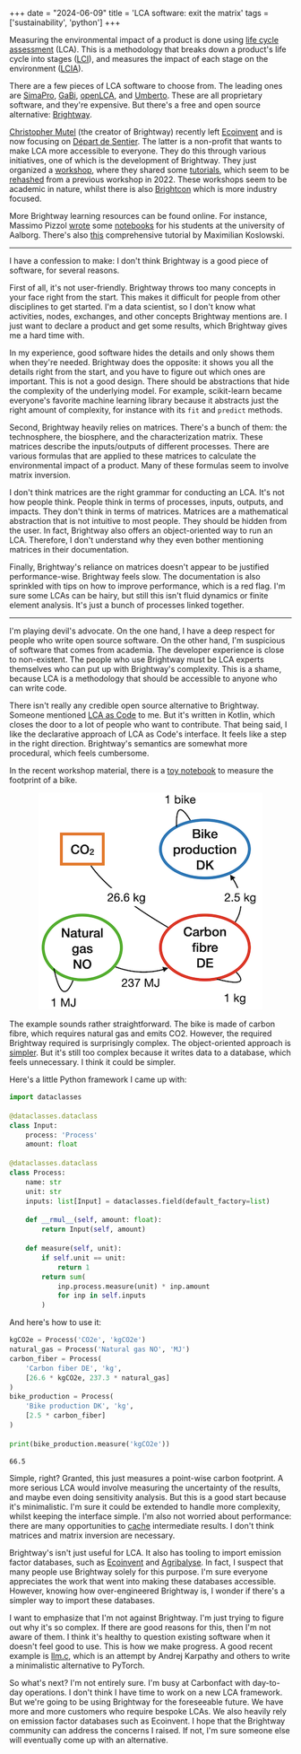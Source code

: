 +++
date = "2024-06-09"
title = 'LCA software: exit the matrix'
tags = ['sustainability', 'python']
+++

Measuring the environmental impact of a product is done using [life cycle assessment](https://en.wikipedia.org/wiki/Life-cycle_assessment) (LCA). This is a methodology that breaks down a product's life cycle into stages ([LCI](<https://www.wikiwand.com/en/Life-cycle_assessment#Life_cycle_inventory_(LCI)>)), and measures the impact of each stage on the environment ([LCIA](<https://www.wikiwand.com/en/Life-cycle_assessment#Life_cycle_impact_assessment_(LCIA)>)).

There are a few pieces of LCA software to choose from. The leading ones are [SimaPro](https://simapro.com/), [GaBi](https://sphera.com/life-cycle-assessment-lca-software/), [openLCA](https://www.openlca.org/), and [Umberto](https://www.ifu.com/umberto/). These are all proprietary software, and they're expensive. But there's a free and open source alternative: [Brightway](https://docs.brightway.dev/en/latest/).

[Christopher Mutel](https://chris.mutel.org/) (the creator of Brightway) recently left [Ecoinvent](https://ecoinvent.org/) and is now focusing on [Départ de Sentier](https://www.d-d-s.ch/). The latter is a non-profit that wants to make LCA more accessible to everyone. They do this through various initiatives, one of which is the development of Brightway. They just organized a [workshop](https://github.com/Depart-de-Sentier/Spring-School-2024/), where they shared some [tutorials](https://github.com/Depart-de-Sentier/Spring-School-2024/tree/main/class-materials/brightway-basics), which seem to be [rehashed](https://github.com/Depart-de-Sentier/Autumn-School-2022/blob/main/tutorials/datapackages/Datapackages.ipynb) from a previous workshop in 2022. These workshops seem to be academic in nature, whilst there is also [Brightcon](https://ecoinvent.org/blog/brightcon-2023-broad-open-sustainability-community/) which is more industry focused.

More Brightway learning resources can be found online. For instance, Massimo Pizzol [wrote](https://moutreach.science/2018/04/10/Teaching-experiment.html) some [notebooks](https://github.com/massimopizzol/B4B/tree/main) for his students at the university of Aalborg. There's also [this](https://github.com/maximikos/Brightway2_Intro/blob/master/BW2_tutorial.ipynb) comprehensive tutorial by Maximilian Koslowski.

---

I have a confession to make: I don't think Brightway is a good piece of software, for several reasons.

First of all, it's not user-friendly. Brightway throws too many concepts in your face right from the start. This makes it difficult for people from other disciplines to get started. I'm a data scientist, so I don't know what activities, nodes, exchanges, and other concepts Brightway mentions are. I just want to declare a product and get some results, which Brightway gives me a hard time with.

In my experience, good software hides the details and only shows them when they're needed. Brightway does the opposite: it shows you all the details right from the start, and you have to figure out which ones are important. This is not a good design. There should be abstractions that hide the complexity of the underlying model. For example, scikit-learn became everyone's favorite machine learning library because it abstracts just the right amount of complexity, for instance with its `fit` and `predict` methods.

Second, Brightway heavily relies on matrices. There's a bunch of them: the technosphere, the biosphere, and the characterization matrix. These matrices describe the inputs/outputs of different processes. There are various formulas that are applied to these matrices to calculate the environmental impact of a product. Many of these formulas seem to involve matrix inversion.

I don't think matrices are the right grammar for conducting an LCA. It's not how people think. People think in terms of processes, inputs, outputs, and impacts. They don't think in terms of matrices. Matrices are a mathematical abstraction that is not intuitive to most people. They should be hidden from the user. In fact, Brightway also offers an object-oriented way to run an LCA. Therefore, I don't understand why they even bother mentioning matrices in their documentation.

Finally, Brightway's reliance on matrices doesn't appear to be justified performance-wise. Brightway feels slow. The documentation is also sprinkled with tips on how to improve performance, which is a red flag. I'm sure some LCAs can be hairy, but still this isn't fluid dynamics or finite element analysis. It's just a bunch of processes linked together.

---

I'm playing devil's advocate. On the one hand, I have a deep respect for people who write open source software. On the other hand, I'm suspicious of software that comes from academia. The developer experience is close to non-existent. The people who use Brightway must be LCA experts themselves who can put up with Brightway's complexity. This is a shame, because LCA is a methodology that should be accessible to anyone who can write code.

There isn't really any credible open source alternative to Brightway. Someone mentioned [LCA as Code](https://github.com/kleis-technology/lcaac) to me. But it's written in Kotlin, which closes the door to a lot of people who want to contribute. That being said, I like the declarative approach of LCA as Code's interface. It feels like a step in the right direction. Brightway's semantics are somewhat more procedural, which feels cumbersome.

In the recent workshop material, there is a [toy notebook](https://github.com/Depart-de-Sentier/Spring-School-2024/blob/main/class-materials/brightway-basics/2%20-%20Building%20and%20using%20matrices%20in%20bw2calc.ipynb) to measure the footprint of a bike.

<div align="center" >
<figure style="width: 90%; margin: 0;">
    <img src="https://github.com/Depart-de-Sentier/Autumn-School-2022/blob/main/tutorials/datapackages/simple-graph.png?raw=true" style="box-shadow: none;">
</figure>
</div>

The example sounds rather straightforward. The bike is made of carbon fibre, which requires natural gas and emits CO2. However, the required Brightway required is surprisingly complex. The object-oriented approach is [simpler](https://github.com/Depart-de-Sentier/Spring-School-2024/blob/main/class-materials/brightway-basics/1%20-%20The%20supply%20chain%20graph.ipynb). But it's still too complex because it writes data to a database, which feels unnecessary. I think it could be simpler.

Here's a little Python framework I came up with:

```py
import dataclasses

@dataclasses.dataclass
class Input:
    process: 'Process'
    amount: float

@dataclasses.dataclass
class Process:
    name: str
    unit: str
    inputs: list[Input] = dataclasses.field(default_factory=list)

    def __rmul__(self, amount: float):
        return Input(self, amount)

    def measure(self, unit):
        if self.unit == unit:
            return 1
        return sum(
            inp.process.measure(unit) * inp.amount
            for inp in self.inputs
        )
```

And here's how to use it:

```py
kgCO2e = Process('CO2e', 'kgCO2e')
natural_gas = Process('Natural gas NO', 'MJ')
carbon_fiber = Process(
    'Carbon fiber DE', 'kg',
    [26.6 * kgCO2e, 237.3 * natural_gas]
)
bike_production = Process(
    'Bike production DK', 'kg',
    [2.5 * carbon_fiber]
)

print(bike_production.measure('kgCO2e'))
```

```
66.5
```

Simple, right? Granted, this just measures a point-wise carbon footprint. A more serious LCA would involve measuring the uncertainty of the results, and maybe even doing sensitivity analysis. But this is a good start because it's minimalistic. I'm sure it could be extended to handle more complexity, whilst keeping the interface simple. I'm also not worried about performance: there are many opportunities to [cache](https://docs.python.org/3/library/functools.html#functools.cache) intermediate results. I don't think matrices and matrix inversion are necessary.

Brightway's isn't just useful for LCA. It also has tooling to import emission factor databases, such as [Ecoinvent](https://docs.brightway.dev/en/latest/content/faq/ecoinvent.html) and [Agribalyse](https://doc.agribalyse.fr/documentation/utiliser-agribalyse/acces-donnees). In fact, I suspect that many people use Brightway solely for this purpose. I'm sure everyone appreciates the work that went into making these databases accessible. However, knowing how over-engineered Brightway is, I wonder if there's a simpler way to import these databases.

I want to emphasize that I'm not against Brightway. I'm just trying to figure out why it's so complex. If there are good reasons for this, then I'm not aware of them. I think it's healthy to question existing software when it doesn't feel good to use. This is how we make progress. A good recent example is [llm.c](https://github.com/karpathy/llm.c), which is an attempt by Andrej Karpathy and others to write a minimalistic alternative to PyTorch.

So what's next? I'm not entirely sure. I'm busy at Carbonfact with day-to-day operations. I don't think I have time to work on a new LCA framework. But we're going to be using Brightway for the foreseeable future. We have more and more customers who require bespoke LCAs. We also heavily rely on emission factor databases such as Ecoinvent. I hope that the Brightway community can address the concerns I raised. If not, I'm sure someone else will eventually come up with an alternative.
